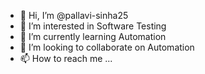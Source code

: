 - 👋 Hi, I’m @pallavi-sinha25
- 👀 I’m interested in Software Testing
- 🌱 I’m currently learning Automation
- 💞️ I’m looking to collaborate on Automation
- 📫 How to reach me ...

<!---
pallavi-sinha25/pallavi-sinha25 is a ✨ special ✨ repository because its `README.md` (this file) appears on your GitHub profile.
You can click the Preview link to take a look at your changes.
--->
